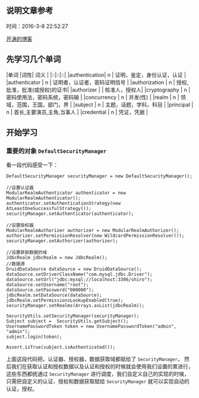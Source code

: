 ## 说明文章参考
时间：2016-3-8 22:52:27 

[开涛的博客](http://jinnianshilongnian.iteye.com/blog/2018936)
## 先学习几个单词
|单词          |词性|        词义                |
|::|::|::|
|authentication| n | 证明，鉴定，身份认证，认证    |
|authenticator | n | 证明者，认证者，密码证明信号  |
|authorization | n | 授权,批准，批准(或授权)的证书|
|authorizer    |   | 核准人，授权人|
|cryptography  | n | 密码使用法，密码系统，密码输 |
|concurrency   | n | 并发(性)                   |
|realm         | n | 领域，范围，王国，部门，界   |
|subject       | n | 主题，话题，学科，科目       |
|principal     | n | 首长,主要演员,主角,当事人    |
|credential    | n | 凭证，凭据                  |

## 开始学习

### 重要的对象 `DefaultSecurityManager`
看一段代码感受一下：

    DefaultSecurityManager securityManager = new DefaultSecurityManager();

    //设置认证器
    ModularRealmAuthenticator authenticator = new ModularRealmAuthenticator();
    authenticator.setAuthenticationStrategy(new AtLeastOneSuccessfulStrategy());
    securityManager.setAuthenticator(authenticator);

    //设置授权器
    ModularRealmAuthorizer authorizer = new ModularRealmAuthorizer();
    authorizer.setPermissionResolver(new WildcardPermissionResolver());
    securityManager.setAuthorizer(authorizer);

    //设置获取数据的域
    JdbcRealm jdbcRealm = new JdbcRealm();
    //数据源
    DruidDataSource dataSource = new DruidDataSource();
    dataSource.setDriverClassName("com.mysql.jdbc.Driver");
    dataSource.setUrl("jdbc:mysql://localhost:3306/shiro");
    dataSource.setUsername("root");
    dataSource.setPassword("000000");
    jdbcRealm.setDataSource(dataSource);
    jdbcRealm.setPermissionsLookupEnabled(true);
    securityManager.setRealms(Arrays.asList(jdbcRealm));

    SecurityUtils.setSecurityManager(securityManager);
    Subject subject =  SecurityUtils.getSubject();
    UsernamePasswordToken token = new UsernamePasswordToken("admin", "admin");
    subject.login(token);

    Assert.isTrue(subject.isAuthenticated());
上面这段代码把，认证器、授权器，数据获取域都赋给了 `SecurityManager`， 然后我们在获取认证和授权数据以及认证和授权的时候就会使用我们设置的累进行，这些东西都统通过 `SecurityManager` 进行调度，我们自定义自己的实现的时候，只需把自定义的认证、授权和数据获取赋给 `SecurityManager` 就可以实现自动的认证，授权。

